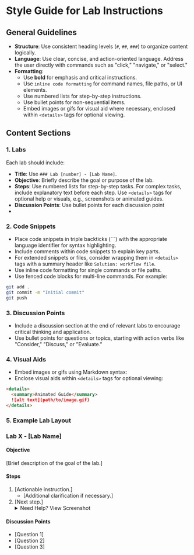 # Style Guide for Lab Instructions

## General Guidelines
- **Structure**: Use consistent heading levels (`#`, `##`, `###`) to organize content logically.
- **Language**: Use clear, concise, and action-oriented language. Address the user directly with commands such as "click," "navigate," or "select."
- **Formatting**:
  - Use **bold** for emphasis and critical instructions.
  - Use `inline code formatting` for command names, file paths, or UI elements.
  - Use numbered lists for step-by-step instructions.
  - Use bullet points for non-sequential items.
  - Embed images or gifs for visual aid where necessary, enclosed within `<details>` tags for optional viewing.

## Content Sections
### 1. Labs
Each lab should include:
- **Title**: Use `### Lab [number] - [Lab Name]`.
- **Objective**: Briefly describe the goal or purpose of the lab.
- **Steps**: Use numbered lists for step-by-step tasks. For complex tasks, include explanatory text before each step. Use `<details>` tags for optional help or visuals, e.g., screenshots or animated guides.
- **Discussion Points**: Use bullet points for each discussion point
- 
### 2. Code Snippets
- Place code snippets in triple backticks (\`\`\`) with the appropriate language identifier for syntax highlighting.
- Include comments within code snippets to explain key parts.
- For extended snippets or files, consider wrapping them in `<details>` tags with a summary header like `Solution: workflow file`.
- Use inline code formatting for single commands or file paths.
- Use fenced code blocks for multi-line commands. For example:
```bash
git add .
git commit -m "Initial commit"
git push
```

### 3. Discussion Points
- Include a discussion section at the end of relevant labs to encourage critical thinking and application.
- Use bullet points for questions or topics, starting with action verbs like "Consider," "Discuss," or "Evaluate."

### 4. Visual Aids
- Embed images or gifs using Markdown syntax:
- Enclose visual aids within `<details>` tags for optional viewing:
```markdown
<details>
  <summary>Animated Guide</summary>
  ![alt text](path/to/image.gif)
</details>
```
### 5. Example Lab Layout

### Lab X - [Lab Name]

#### Objective
[Brief description of the goal of the lab.]

#### Steps
1. [Actionable instruction.]
   - [Additional clarification if necessary.]
2. [Next step.]
   <details>
     <summary>Need Help? View Screenshot</summary>
     ![alt text](path/to/image.png)
   </details>

#### Discussion Points
- [Question 1]
- [Question 2]
- [Question 3]


